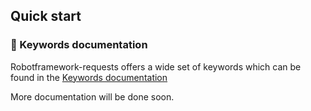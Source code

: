 
##  Quick start

### 📖 Keywords documentation
Robotframework-requests offers a wide set of keywords which can be found in the [Keywords documentation](http://marketsquare.github.io/robotframework-requests/doc/RequestsLibrary.html)

More documentation will be done soon. 